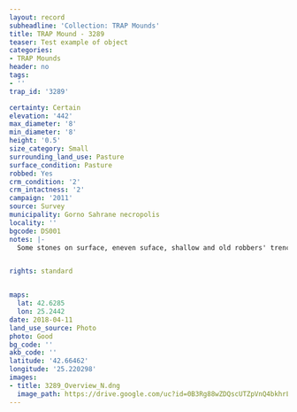 ```yaml
---
layout: record
subheadline: 'Collection: TRAP Mounds'
title: TRAP Mound - 3289
teaser: Test example of object
categories:
- TRAP Mounds
header: no
tags:
- ''
trap_id: '3289'

certainty: Certain
elevation: '442'
max_diameter: '8'
min_diameter: '8'
height: '0.5'
size_category: Small
surrounding_land_use: Pasture
surface_condition: Pasture
robbed: Yes
crm_condition: '2'
crm_intactness: '2'
campaign: '2011'
source: Survey
municipality: Gorno Sahrane necropolis
locality: ''
bgcode: DS001
notes: |-
  Some stones on surface, eneven suface, shallow and old robbers' trench on side.


rights: standard


maps:
  lat: 42.6285
  lon: 25.2442
date: 2018-04-11
land_use_source: Photo
photo: Good
bg_code: ''
akb_code: ''
latitude: '42.66462'
longitude: '25.220298'
images:
- title: 3289_Overview_N.dng
  image_path: https://drive.google.com/uc?id=0B3Rg88wZDQscUTZpVnQ4bkhrLVU
---
```

